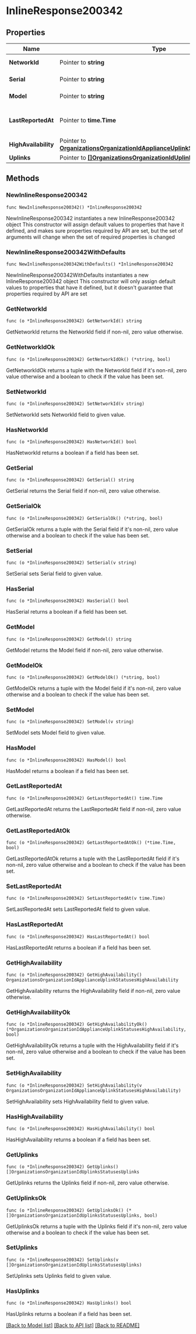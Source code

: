 # InlineResponse200342

## Properties

Name | Type | Description | Notes
------------ | ------------- | ------------- | -------------
**NetworkId** | Pointer to **string** | Network identifier | [optional] 
**Serial** | Pointer to **string** | The uplink serial | [optional] 
**Model** | Pointer to **string** | The uplink model | [optional] 
**LastReportedAt** | Pointer to **time.Time** | Last reported time for the device | [optional] 
**HighAvailability** | Pointer to [**OrganizationsOrganizationIdApplianceUplinkStatusesHighAvailability**](OrganizationsOrganizationIdApplianceUplinkStatusesHighAvailability.md) |  | [optional] 
**Uplinks** | Pointer to [**[]OrganizationsOrganizationIdUplinksStatusesUplinks**](OrganizationsOrganizationIdUplinksStatusesUplinks.md) | Uplinks | [optional] 

## Methods

### NewInlineResponse200342

`func NewInlineResponse200342() *InlineResponse200342`

NewInlineResponse200342 instantiates a new InlineResponse200342 object
This constructor will assign default values to properties that have it defined,
and makes sure properties required by API are set, but the set of arguments
will change when the set of required properties is changed

### NewInlineResponse200342WithDefaults

`func NewInlineResponse200342WithDefaults() *InlineResponse200342`

NewInlineResponse200342WithDefaults instantiates a new InlineResponse200342 object
This constructor will only assign default values to properties that have it defined,
but it doesn't guarantee that properties required by API are set

### GetNetworkId

`func (o *InlineResponse200342) GetNetworkId() string`

GetNetworkId returns the NetworkId field if non-nil, zero value otherwise.

### GetNetworkIdOk

`func (o *InlineResponse200342) GetNetworkIdOk() (*string, bool)`

GetNetworkIdOk returns a tuple with the NetworkId field if it's non-nil, zero value otherwise
and a boolean to check if the value has been set.

### SetNetworkId

`func (o *InlineResponse200342) SetNetworkId(v string)`

SetNetworkId sets NetworkId field to given value.

### HasNetworkId

`func (o *InlineResponse200342) HasNetworkId() bool`

HasNetworkId returns a boolean if a field has been set.

### GetSerial

`func (o *InlineResponse200342) GetSerial() string`

GetSerial returns the Serial field if non-nil, zero value otherwise.

### GetSerialOk

`func (o *InlineResponse200342) GetSerialOk() (*string, bool)`

GetSerialOk returns a tuple with the Serial field if it's non-nil, zero value otherwise
and a boolean to check if the value has been set.

### SetSerial

`func (o *InlineResponse200342) SetSerial(v string)`

SetSerial sets Serial field to given value.

### HasSerial

`func (o *InlineResponse200342) HasSerial() bool`

HasSerial returns a boolean if a field has been set.

### GetModel

`func (o *InlineResponse200342) GetModel() string`

GetModel returns the Model field if non-nil, zero value otherwise.

### GetModelOk

`func (o *InlineResponse200342) GetModelOk() (*string, bool)`

GetModelOk returns a tuple with the Model field if it's non-nil, zero value otherwise
and a boolean to check if the value has been set.

### SetModel

`func (o *InlineResponse200342) SetModel(v string)`

SetModel sets Model field to given value.

### HasModel

`func (o *InlineResponse200342) HasModel() bool`

HasModel returns a boolean if a field has been set.

### GetLastReportedAt

`func (o *InlineResponse200342) GetLastReportedAt() time.Time`

GetLastReportedAt returns the LastReportedAt field if non-nil, zero value otherwise.

### GetLastReportedAtOk

`func (o *InlineResponse200342) GetLastReportedAtOk() (*time.Time, bool)`

GetLastReportedAtOk returns a tuple with the LastReportedAt field if it's non-nil, zero value otherwise
and a boolean to check if the value has been set.

### SetLastReportedAt

`func (o *InlineResponse200342) SetLastReportedAt(v time.Time)`

SetLastReportedAt sets LastReportedAt field to given value.

### HasLastReportedAt

`func (o *InlineResponse200342) HasLastReportedAt() bool`

HasLastReportedAt returns a boolean if a field has been set.

### GetHighAvailability

`func (o *InlineResponse200342) GetHighAvailability() OrganizationsOrganizationIdApplianceUplinkStatusesHighAvailability`

GetHighAvailability returns the HighAvailability field if non-nil, zero value otherwise.

### GetHighAvailabilityOk

`func (o *InlineResponse200342) GetHighAvailabilityOk() (*OrganizationsOrganizationIdApplianceUplinkStatusesHighAvailability, bool)`

GetHighAvailabilityOk returns a tuple with the HighAvailability field if it's non-nil, zero value otherwise
and a boolean to check if the value has been set.

### SetHighAvailability

`func (o *InlineResponse200342) SetHighAvailability(v OrganizationsOrganizationIdApplianceUplinkStatusesHighAvailability)`

SetHighAvailability sets HighAvailability field to given value.

### HasHighAvailability

`func (o *InlineResponse200342) HasHighAvailability() bool`

HasHighAvailability returns a boolean if a field has been set.

### GetUplinks

`func (o *InlineResponse200342) GetUplinks() []OrganizationsOrganizationIdUplinksStatusesUplinks`

GetUplinks returns the Uplinks field if non-nil, zero value otherwise.

### GetUplinksOk

`func (o *InlineResponse200342) GetUplinksOk() (*[]OrganizationsOrganizationIdUplinksStatusesUplinks, bool)`

GetUplinksOk returns a tuple with the Uplinks field if it's non-nil, zero value otherwise
and a boolean to check if the value has been set.

### SetUplinks

`func (o *InlineResponse200342) SetUplinks(v []OrganizationsOrganizationIdUplinksStatusesUplinks)`

SetUplinks sets Uplinks field to given value.

### HasUplinks

`func (o *InlineResponse200342) HasUplinks() bool`

HasUplinks returns a boolean if a field has been set.


[[Back to Model list]](../README.md#documentation-for-models) [[Back to API list]](../README.md#documentation-for-api-endpoints) [[Back to README]](../README.md)


